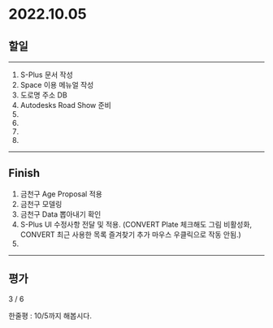# 2022.10.05

## 할일

------

1. S-Plus 문서 작성
2. Space 이용 메뉴얼 작성
3. 도로명 주소 DB
4. Autodesks Road Show 준비
5. 
6. 
7. 
8. 








------

## Finish

1. 금천구 Age Proposal 적용
2. 금천구 모델링
3. 금천구 Data 뽑아내기 확인
4. S-Plus UI 수정사항 전달 및 적용. (CONVERT Plate 체크해도 그림 비활성화, CONVERT 최근 사용한 목록 즐겨찾기 추가 마우스 우클릭으로 작동 안됨.)
5. 


------

## 평가

  3 / 6

한줄평 : 10/5까지 해봅시다.